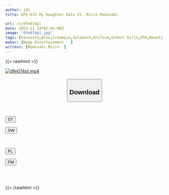 ```yaml
---
author: j91
title: DFE-074 My Daughter Eats It. Miiro Momosaki

url: /v/dfe074pl
date: 2023-11-24T02:02:00Z
image: "dfe074pl.jpg"
tags: [Censored,Blow,Creampie,Solowork,Uniform,School Girls,POV,Beautiful Girl,Hotel	 ]
maker: [Waap Entertainment   ]
actress: [Momosaki Miiro  ]
---
```



{{< rawhtml >}}

<div class="video" data-videoid="3ppMGPqGYqUdOyk">
    <a href="javascript:;">
        <img src="/v/dfe074pl/dfe074pl.jpg" width="WIDTH" height="HEIGHT" alt="dfe074pl.mp4" loading="lazy">
    </a>
</div>

<script type="text/javascript" src="https://j91.asia/asset/on-demand-st.js"></script>

<br>
  <link rel="stylesheet" href="https://j91.asia/asset/bs5.css">
  
  <center>
  <button class="btn btn-primary" type="button" data-bs-toggle="collapse" data-bs-target=".multi-collapse" aria-expanded="false" aria-controls="multiCollapseExample1 multiCollapseExample2"><h2>Download</h2></button></center>
</p>
<div class="row">
  <div class="col">
    <div class="collapse multi-collapse" id="multiCollapseExample1">
      <div class="card card-body">
	      	      <br>
<div class="buttons">  
<p><a href="https://streamtape.to/v/3ppMGPqGYqUdOyk" target="_blank"><button class="btn-hover color-3"><i class="fa fa-download"></i> ST</button></a></p>
<p><a href="https://flaswish.com/jecn3gpe8m3v" target="_blank"><button class="btn-hover color-2"><i class="fa fa-download"></i> SW</button></a></p></div>
    </div>
  </div>
</div>
  <div class="col">
    <div class="collapse multi-collapse" id="multiCollapseExample2">
      <div class="card card-body">
	      <br>
<div class="buttons">
<p><a href="javascript:;" target="_blank"><button class="btn-hover color-9"><i class="fa fa-download"></i> FL</button></a></p>
<p><a href="javascript:;" target="_blank"><button class="btn-hover color-8"><i class="fa fa-download"></i> FM</button></a></p></div>
<br><br>
      </div>
    </div>
  </div>
</div>

{{< /rawhtml >}}